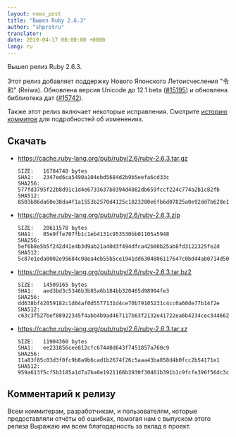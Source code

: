 ```yaml
---
layout: news_post
title: "Вышел Ruby 2.6.3"
author: "shprotru"
translator:
date: 2019-04-17 00:00:00 +0000
lang: ru
---
```


Вышел релиз Ruby 2.6.3.

Этот релиз добавляет поддержку Нового Японского Летоисчесления "令和" (Reiwa).
Обновлена версия Unicode до 12.1 beta ([#15195](https://bugs.ruby-lang.org/issues/15195)) и обновлена библиотека дат ([#15742](https://bugs.ruby-lang.org/issues/15742)).

Также этот релиз включает некоторые исправления.
Смотрите [историю коммитов](https://github.com/ruby/ruby/compare/v2_6_2...v2_6_3) для подробностей об изменениях.

## Скачать

* <https://cache.ruby-lang.org/pub/ruby/2.6/ruby-2.6.3.tar.gz>

      SIZE:   16784748 bytes
      SHA1:   2347ed6ca5490a104ebd5684d2b9b5eefa6cd33c
      SHA256: 577fd3795f22b8d91c1d4e6733637b0394d4082db659fccf224c774a2b1c82fb
      SHA512: 8503b86da60e38da4f1a1553b2570d4125c1823280e6fb6d07825a0e92dd7b628e13147ebde085702cbf5c5eddfe7fa5a2445996bc29164196a53bc917b02112

* <https://cache.ruby-lang.org/pub/ruby/2.6/ruby-2.6.3.zip>

      SIZE:   20611578 bytes
      SHA1:   85e9ffe707fb1c1eb4131c953530bb01105a5948
      SHA256: 5ef6b8e5b5f242d41e4b3d9ab21a40d3f494dfca42b00b25ab8fd3122325fe2d
      SHA512: 5c87e1eda0002e95684c08ea4eb55b5ce1941dd6304806117647c0bd44ab0714d50fe3b24c322a4f5978286a5442ceaa2d141ebe7cfe07198e0a0b876af6c004

* <https://cache.ruby-lang.org/pub/ruby/2.6/ruby-2.6.3.tar.bz2>

      SIZE:   14509165 bytes
      SHA1:   aed3bd3c5346b3b85a6b184bb320465d98994fe3
      SHA256: dd638bf42059182c1d04af0d5577131d4ce70b79105231c4cc0a60de77b14f2e
      SHA512: c63c3f527bef88922345f4abb4b9ad467117b63f2132e41722ea6b4234cec3446626c3338e673065a06d2894feee92472807c284cbe613a442c8fda234ea7f88

* <https://cache.ruby-lang.org/pub/ruby/2.6/ruby-2.6.3.tar.xz>

      SIZE:   11904360 bytes
      SHA1:   ee231856cee812cfc67440d643f7451857a760c9
      SHA256: 11a83f85c03d3f0fc9b8a9b6cad1b2674f26c5aaa43ba858d4b0fcc2b54171e1
      SHA512: 959a613f5cf5b3185a1d7a7ba0e1921166b3930f30461b391b1c9fcfe396f56dc3c736123dfc7b4e72c32a97dc5a1eb1fd7f09bcc3793a3c5526f6644ba421c8

## Комментарий к релизу

Всем коммитерам, разработчикам, и пользователям, которые предоставляли
отчёты об ошибках, помогая нам с выпуском этого релиза
Выражаю им всем благодарность за вклад в проект.
